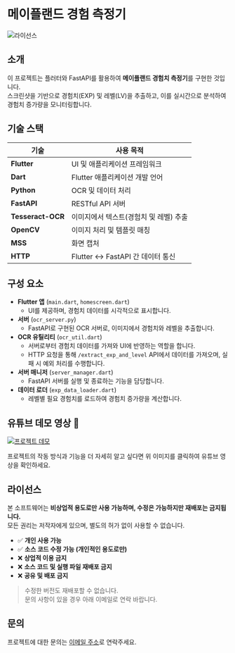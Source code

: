 # 메이플랜드 경험 측정기

![라이선스](https://img.shields.io/badge/license-All%20Rights%20Reserved-red.svg)

## 소개

이 프로젝트는 플러터와 FastAPI를 활용하여 **메이플랜드 경험치 측정기**를 구현한 것입니다.  
스크린샷을 기반으로 경험치(EXP) 및 레벨(LV)을 추출하고, 이를 실시간으로 분석하여 경험치 증가량을 모니터링합니다.

## 기술 스택

| 기술           | 사용 목적 |
|---------------|----------|
| **Flutter**   | UI 및 애플리케이션 프레임워크 |
| **Dart**      | Flutter 애플리케이션 개발 언어 |
| **Python**    | OCR 및 데이터 처리 |
| **FastAPI**   | RESTful API 서버 |
| **Tesseract-OCR** | 이미지에서 텍스트(경험치 및 레벨) 추출 |
| **OpenCV**    | 이미지 처리 및 템플릿 매칭 |
| **MSS**       | 화면 캡처 |
| **HTTP**      | Flutter ↔ FastAPI 간 데이터 통신 |

## 구성 요소

- **Flutter 앱** (`main.dart`, `homescreen.dart`)
  - UI를 제공하며, 경험치 데이터를 시각적으로 표시합니다.
- **서버** (`ocr_server.py`)
  - FastAPI로 구현된 OCR 서버로, 이미지에서 경험치와 레벨을 추출합니다.
- **OCR 유틸리티** (`ocr_util.dart`)
  - 서버로부터 경험치 데이터를 가져와 UI에 반영하는 역할을 합니다.
  - HTTP 요청을 통해 `/extract_exp_and_level` API에서 데이터를 가져오며, 실패 시 예외 처리를 수행합니다.
- **서버 매니저** (`server_manager.dart`)
  - FastAPI 서버를 실행 및 종료하는 기능을 담당합니다.
- **데이터 로더** (`exp_data_loader.dart`)
  - 레벨별 필요 경험치를 로드하여 경험치 증가량을 계산합니다.

## 유튜브 데모 영상 🎥

[![프로젝트 데모](https://github.com/user-attachments/assets/8d039abd-8158-4e37-b9be-6eb92a1dc102)](https://youtu.be/x-dRERJdxmo?si=CZx1H4GBVEfbXyvB)

프로젝트의 작동 방식과 기능을 더 자세히 알고 싶다면 위 이미지를 클릭하여 유튜브 영상을 확인하세요.

## 라이선스

본 소프트웨어는 **비상업적 용도로만 사용 가능하며, 수정은 가능하지만 재배포는 금지됩니다.**  
모든 권리는 저작자에게 있으며, 별도의 허가 없이 사용할 수 없습니다.  

- ✅ **개인 사용 가능**
- ✅ **소스 코드 수정 가능 (개인적인 용도로만)**
- ❌ **상업적 이용 금지**
- ❌ **소스 코드 및 실행 파일 재배포 금지**
- ❌ **공유 및 배포 금지**

> 수정한 버전도 재배포할 수 없습니다.  
> 문의 사항이 있을 경우 아래 이메일로 연락 바랍니다.

## 문의

프로젝트에 대한 문의는 [이메일 주소](mailto:woogyeom99@gmail.com)로 연락주세요.
